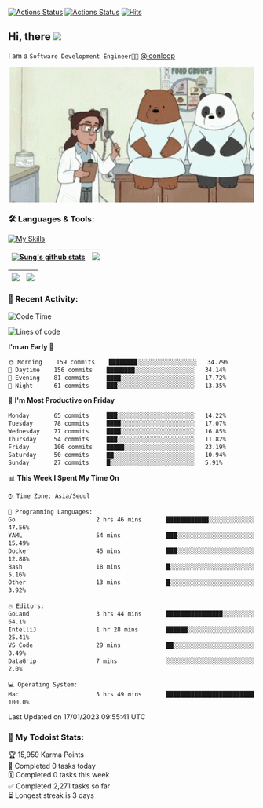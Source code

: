 
[![Actions Status](https://github.com/ddok2/ddok2/workflows/Todoist%20Readme/badge.svg)](https://github.com/ddok2/ddok2/actions)
[![Actions Status](https://github.com/ddok2/ddok2/workflows/wakatime-stats/badge.svg)](https://github.com/ddok2/ddok2/actions)
[![Hits](https://hits.seeyoufarm.com/api/count/incr/badge.svg?url=https%3A%2F%2Fgithub.com%2Fddok2&count_bg=%23FF9595&title_bg=%23555555&icon=github.svg&icon_color=%23FFFFFF&title=hits&edge_flat=false)](https://hits.seeyoufarm.com)

<!-- ![visitors](https://visitor-badge.laobi.icu/badge?page_id=ddok2.ddok2) -->
## Hi, there <img src="https://raw.githubusercontent.com/MartinHeinz/MartinHeinz/master/wave.gif" width="3%">

I am a `Software Development Engineer🧑‍💻` [@iconloop](https://github.com/iconloop)


<p align="center">
    <img align="center" alt="GIF" src="img/debugging.gif" />
</p>


### 🛠 Languages & Tools:

[![My Skills](https://skillicons.dev/icons?i=go,js,ts,py,express,react,svelte,jquery,pug,mongodb,mysql,redis,aws,docker,kubernetes)](https://skillicons.dev)


| <a href="https://github-readme-stats.vercel.app/api?username=ddok2&show_icons=true&include_all_commits=true&count_private=true&theme=buefy&hide_border=true"><img align="center" src="https://github-readme-stats.vercel.app/api?username=ddok2&show_icons=true&include_all_commits=true&count_private=true&theme=buefy&hide_border=true" alt="Sung's github stats" /></a> | <a href="https://github.com/ddok2"><img src="http://github-readme-streak-stats.herokuapp.com?user=ddok2&hide_border=true" /></a> |
| ------------- |------------- |


| <a href="https://github.com/ddok2"><img align="center" src="https://github-readme-stats.vercel.app/api/top-langs/?username=ddok2&theme=buefy&hide=html,css&hide_border=true" /></a> | <a href="https://github.com/ddok2"><img align="center" src="https://activity-graph.herokuapp.com/graph?username=ddok2&theme=github&hide_border=true" height="250" /></a> |
| ------------- |--------------------------------------------------------------------------------------------------------------------------------------------------------------------------|


<!-- <details open>
    <summary>📈 My GitHub Stats</summary>
    <p align="center">
        <a href="https://github.com/ddok2">
            <img align="center" src="https://github-readme-stats.vercel.app/api?username=ddok2&show_icons=true&include_all_commits=true&count_private=true&theme=buefy&hide_border=true" alt="Sung's github stats" />
        </a>
    </p>
</details>
<details>
    <summary>💬 Top Languages</summary>
    <p align="center"> 
        <a href="https://github.com/ddok2">
            <img align="center" src="https://github-readme-stats.vercel.app/api/top-langs/?username=ddok2&layout=compact&theme=buefy&hide=html,css&hide_border=true" />
        </a>
    </p>
</details> -->


### 🌈 Recent Activity:
<!--START_SECTION:waka-->
![Code Time](http://img.shields.io/badge/Code%20Time-1%2C903%20hrs%2033%20mins-blue)

![Lines of code](https://img.shields.io/badge/From%20Hello%20World%20I%27ve%20Written-3%20Million%20lines%20of%20code-blue)

**I'm an Early 🐤** 

```text
🌞 Morning    159 commits    ████████░░░░░░░░░░░░░░░░░   34.79% 
🌆 Daytime    156 commits    ████████░░░░░░░░░░░░░░░░░   34.14% 
🌃 Evening    81 commits     ████░░░░░░░░░░░░░░░░░░░░░   17.72% 
🌙 Night      61 commits     ███░░░░░░░░░░░░░░░░░░░░░░   13.35%

```
📅 **I'm Most Productive on Friday** 

```text
Monday       65 commits     ███░░░░░░░░░░░░░░░░░░░░░░   14.22% 
Tuesday      78 commits     ████░░░░░░░░░░░░░░░░░░░░░   17.07% 
Wednesday    77 commits     ████░░░░░░░░░░░░░░░░░░░░░   16.85% 
Thursday     54 commits     ███░░░░░░░░░░░░░░░░░░░░░░   11.82% 
Friday       106 commits    █████░░░░░░░░░░░░░░░░░░░░   23.19% 
Saturday     50 commits     ██░░░░░░░░░░░░░░░░░░░░░░░   10.94% 
Sunday       27 commits     █░░░░░░░░░░░░░░░░░░░░░░░░   5.91%

```


📊 **This Week I Spent My Time On** 

```text
⌚︎ Time Zone: Asia/Seoul

💬 Programming Languages: 
Go                       2 hrs 46 mins       ████████████░░░░░░░░░░░░░   47.56% 
YAML                     54 mins             ███░░░░░░░░░░░░░░░░░░░░░░   15.49% 
Docker                   45 mins             ███░░░░░░░░░░░░░░░░░░░░░░   12.88% 
Bash                     18 mins             █░░░░░░░░░░░░░░░░░░░░░░░░   5.16% 
Other                    13 mins             █░░░░░░░░░░░░░░░░░░░░░░░░   3.92%

🔥 Editors: 
GoLand                   3 hrs 44 mins       ████████████████░░░░░░░░░   64.1% 
IntelliJ                 1 hr 28 mins        ██████░░░░░░░░░░░░░░░░░░░   25.41% 
VS Code                  29 mins             ██░░░░░░░░░░░░░░░░░░░░░░░   8.49% 
DataGrip                 7 mins              ░░░░░░░░░░░░░░░░░░░░░░░░░   2.0%

💻 Operating System: 
Mac                      5 hrs 49 mins       █████████████████████████   100.0%

```


 Last Updated on 17/01/2023 09:55:41 UTC
<!--END_SECTION:waka-->

### 🚧 My Todoist Stats:
<!-- TODO-IST:START -->
🏆  15,959 Karma Points           
🌸  Completed 0 tasks today           
🗓  Completed 0 tasks this week           
✅  Completed 2,271 tasks so far           
⏳  Longest streak is 3 days
<!-- TODO-IST:END -->

